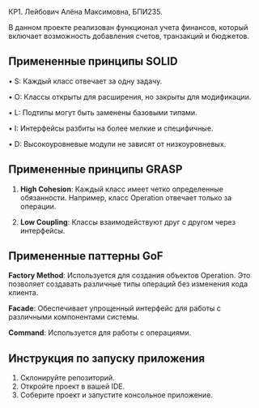 КР1. Лейбович Алёна Максимовна, БПИ235.

В данном проекте реализован функционал учета финансов, который включает возможность добавления счетов, транзакций и бюджетов. 

## Примененные принципы SOLID

• S: Каждый класс отвечает за одну задачу.
  
• O: Классы открыты для расширения, но закрыты для модификации.

• L: Подтипы могут быть заменены базовыми типами.

• I: Интерфейсы разбиты на более мелкие и специфичные.

• D: Высокоуровневые модули не зависят от низкоуровневых.

## Примененные принципы GRASP

1. **High Cohesion**: Каждый класс имеет четко определенные обязанности. Например, класс Operation отвечает только за операции.

2. **Low Coupling**: Классы взаимодействуют друг с другом через интерфейсы.

## Примененные паттерны GoF

**Factory Method**: Используется для создания объектов Operation. Это позволяет создавать различные типы операций без изменения кода клиента.

**Facade**: Обеспечивает упрощенный интерфейс для работы с различными компонентами системы.

**Command**: Используется для работы с операциями.
   
## Инструкция по запуску приложения

1. Склонируйте репозиторий.
2. Откройте проект в вашей IDE.
3. Соберите проект и запустите консольное приложение.
